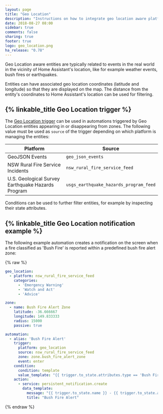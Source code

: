 ```yaml
---
layout: page
title: "Geo Location"
description: "Instructions on how to integrate geo location aware platforms into Home Assistant."
date: 2018-08-27 08:00
sidebar: true
comments: false
sharing: true
footer: true
logo: geo_location.png
ha_release: "0.78"
---
```


Geo Location aware entities are typically related to events in the real world in the vicinity of Home Assistant's location, like for example weather events, bush fires or earthquakes.

Entities can have associated geo location coordinates (latitude and longitude) so that they are displayed on the map. The distance from the entity's coordinates to Home Assistant's location can be used for filtering.

## {% linkable_title Geo Location trigger %}

The [Geo Location trigger](/docs/automation/trigger/#geo-location-trigger) can be used in automations triggered by Geo Location entities appearing in or disappearing from zones. The following value must be used as `source` of the trigger depending on which platform is managing the entities:

| Platform                                          | Source                                 |
|---------------------------------------------------|----------------------------------------|
| GeoJSON Events                                    | `geo_json_events`                      |
| NSW Rural Fire Service Incidents                  | `nsw_rural_fire_service_feed`          |
| U.S. Geological Survey Earthquake Hazards Program | `usgs_earthquake_hazards_program_feed` |

Conditions can be used to further filter entities, for example by inspecting their state attributes.

## {% linkable_title Geo Location notification example %}

The following example automation creates a notification on the screen when a fire classified as 'Bush Fire' is reported within a predefined bush fire alert zone:

{% raw %}
```yaml
geo_location:
  - platform: nsw_rural_fire_service_feed
    categories:
      - 'Emergency Warning'
      - 'Watch and Act'
      - 'Advice'

zone:
  - name: Bush Fire Alert Zone
    latitude: -36.666667
    longitude: 149.833333
    radius: 15000
    passive: true

automation:
  - alias: 'Bush Fire Alert'
    trigger:
      platform: geo_location
      source: nsw_rural_fire_service_feed
      zone: zone.bush_fire_alert_zone
      event: enter
    condition:
      condition: template
      value_template: "{{ trigger.to_state.attributes.type == 'Bush Fire' }}"
    action:
      - service: persistent_notification.create
        data_template:
          message: "{{ trigger.to_state.name }} - {{ trigger.to_state.attributes.status }}"
          title: "Bush Fire Alert"
```
{% endraw %}
